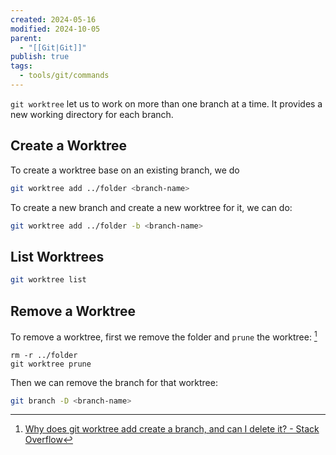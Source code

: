 ```yaml
---
created: 2024-05-16
modified: 2024-10-05
parent:
  - "[[Git|Git]]"
publish: true
tags:
  - tools/git/commands
---
```

`git worktree` let us to work on more than one branch at a time. It provides a new working directory for each branch.

## Create a Worktree
To create a worktree base on an existing branch, we do
```sh
git worktree add ../folder <branch-name>
```

To create a new branch and create a new worktree for it, we can do:
```sh
git worktree add ../folder -b <branch-name>
```

## List Worktrees
```sh
git worktree list
```

## Remove a Worktree
To remove a worktree, first we remove the folder and `prune` the worktree: [^1]
```shell
rm -r ../folder
git worktree prune
```
Then we can remove the branch for that worktree:
```sh
git branch -D <branch-name>
```


[^1]: [Why does git worktree add create a branch, and can I delete it? - Stack Overflow](https://stackoverflow.com/questions/39707402/why-does-git-worktree-add-create-a-branch-and-can-i-delete-it)